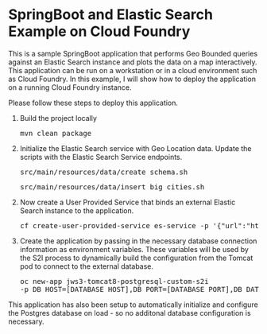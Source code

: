 # SpringBoot and Elastic Search Example on Cloud Foundry

This is a sample SpringBoot application that performs Geo Bounded queries against an Elastic Search instance and plots the data on a map interactively. This application can be run on a workstation or in a cloud environment such as Cloud Foundry. In this example, I will show how to deploy the application on a running Cloud Foundry instance. 

Please follow these steps to deploy this application.

1. Build the project locally
<ul><pre>mvn clean package</pre></ul>

2. Initialize the Elastic Search service with Geo Location data. Update the scripts with the Elastic Search Service endpoints.
<ul><pre>src/main/resources/data/create_schema.sh</pre></ul>
<ul><pre>src/main/resources/data/insert_big_cities.sh</pre></ul>

2. Now create a User Provided Service that binds an external Elastic Search instance to the application.
<ul><pre>cf create-user-provided-service es-service -p '{"url":"http://{elastic-search-host}","port":"{elastic-search-port}","esindex":"{index-name}"}'</pre></ul>

3. Create the application by passing in the necessary database connection information as environment variables. These variables will be used by the S2I process to dynamically build the configuration from the Tomcat pod to connect to the external database.
<ul><pre>oc new-app jws3-tomcat8-postgresql-custom-s2i 
-p DB_HOST=[DATABASE_HOST],DB_PORT=[DATABASE_PORT],DB_DATABASE=[DATABSE_NAME],DB_USERNAME=[USERNAME],DB_PASSWORD=[PASSWORD]</pre></ul>

This application has also been setup to automatically initialize and configure the Postgres database on load - so no additonal database configuration is necessary.

